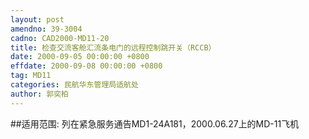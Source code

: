 ```yaml
---
layout: post
amendno: 39-3004
cadno: CAD2000-MD11-20
title: 检查交流客舱汇流条电门的远程控制跳开关（RCCB）
date: 2000-09-05 00:00:00 +0800
effdate: 2000-09-08 00:00:00 +0800
tag: MD11
categories: 民航华东管理局适航处
author: 郭奕柏
---
```


##适用范围:
列在紧急服务通告MD1-24A181，2000.06.27上的MD-11飞机

